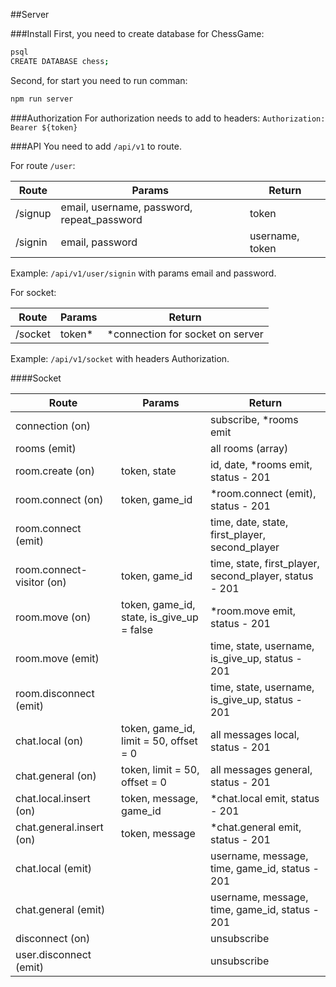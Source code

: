 ##Server 

###Install
First, you need to create database for ChessGame:
```sh
psql
CREATE DATABASE chess;
```

Second, for start you need to run comman:
```sh
npm run server
```



###Authorization
For authorization needs to add to headers:
`Authorization: Bearer ${token}`



###API
You need to add `/api/v1` to route.

For route `/user`:

Route   | Params                                        | Return
--------|-----------------------------------------------|------------------------
/signup | email, username, password, repeat_password    | token
/signin | email, password                               | username, token


Example: `/api/v1/user/signin` with params email and password.


For socket:

Route   | Params                                        | Return
--------|-----------------------------------------------|------------------------
/socket | token*                                        | *connection for socket on server

Example: `/api/v1/socket` with headers Authorization.


####Socket

Route                       | Params                                        | Return
----------------------------|-----------------------------------------------|------------------------
connection (on)             |                                               | subscribe, *rooms emit
rooms (emit)                |                                               | all rooms (array)
room.create (on)            | token, state                                  | id, date, *rooms emit, status - 201
room.connect (on)           | token, game_id                                | *room.connect (emit), status - 201
room.connect (emit)         |                                               | time, date, state, first_player, second_player
room.connect-visitor (on)   | token, game_id                                | time, state, first_player, second_player, status - 201
room.move (on)              | token, game_id, state, is_give_up = false     | *room.move emit, status - 201
room.move (emit)            |                                               | time, state, username, is_give_up, status - 201
room.disconnect (emit)      |                                               | time, state, username, is_give_up, status - 201
chat.local (on)             | token, game_id, limit = 50, offset = 0        | all messages local, status - 201
chat.general (on)           | token, limit = 50, offset = 0                 | all messages general, status - 201
chat.local.insert (on)      | token, message, game_id                       | *chat.local emit, status - 201
chat.general.insert (on)    | token, message                                | *chat.general emit, status - 201
chat.local (emit)           |                                               | username, message, time, game_id, status - 201
chat.general (emit)         |                                               | username, message, time, game_id, status - 201
disconnect (on)             |                                               | unsubscribe
user.disconnect (emit)      |                                               | unsubscribe

